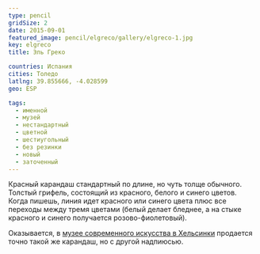 ```yaml
---
type: pencil
gridSize: 2
date: 2015-09-01
featured_image: pencil/elgreco/gallery/elgreco-1.jpg
key: elgreco
title: Эль Греко

countries: Испания
cities: Толедо
latlng: 39.855666, -4.028599
geo: ESP

tags:
  - именной
  - музей
  - нестандартный
  - цветной
  - шестиугольный
  - без резинки
  - новый
  - заточенный
---
```


Красный карандаш стандартный по длине, но чуть толще обычного. Толстый грифель, состоящий из красного, белого и синего цветов. Когда пишешь, линия идет красного или синего цвета плюс все переходы между тремя цветами (белый делает бледнее, а на стыке красного и синего получается розово-фиолетовый).

Оказывается, в [музее современного искусства в Хельсинки](?display=kiasma) продается точно такой же карандаш, но с другой надпиюсью.
